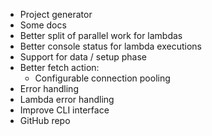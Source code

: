 - Project generator
- Some docs
- Better split of parallel work for lambdas
- Better console status for lambda executions
- Support for data / setup phase
- Better fetch action:
    - Configurable connection pooling
- Error handling
- Lambda error handling
- Improve CLI interface
- GitHub repo
